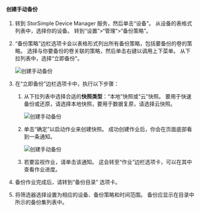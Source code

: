 
<!--author=alkohli last changed: 01/20/2017-->

<a id="to-create-a-manual-backup" class="xliff"></a>

#### 创建手动备份

1. 转到 StorSimple Device Manager 服务，然后单击“设备”。 从设备的表格式列表中，选择你的设备。 转到“设置”>“管理”>“备份策略”。

2. “备份策略”边栏选项卡会以表格形式列出所有备份策略，包括要备份的卷的策略。 选择与你要备份的卷关联的策略，然后单击右键以调用上下菜单。 从下拉列表中，选择“立即备份”。

    ![创建手动备份](./media/storsimple-8000-create-manual-backup/createmanualbu1.png)

3. 在“立即备份”边栏选项卡中，执行以下步骤：

    1. 从下拉列表中选择合适的**快照类型**：“本地”快照或“云”快照。 要用于快速备份或还原，请选择本地快照，要用于数据复原，请选择云快照。

        ![创建手动备份](./media/storsimple-8000-create-manual-backup/createmanualbu2.png)

    2. 单击“确定”以启动作业来创建快照。 成功创建作业后，你会在页面底部看到一条通知。

        ![创建手动备份](./media/storsimple-8000-create-manual-backup/createmanualbu4.png)

    3. 若要监视作业，请单击该通知。 这会转至“作业”边栏选项卡，可以在其中查看作业进度。


5. 备份作业完成后，请转到“备份目录”  选项卡。

6. 将筛选器选择设置为相应的设备、备份策略和时间范围。 备份应显示在目录中所示的备份集列表中。

